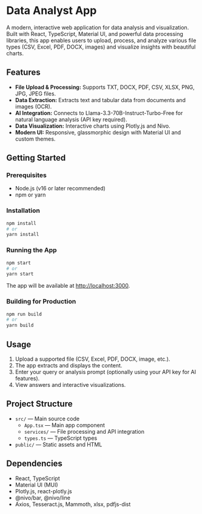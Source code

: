 # Data Analyst App

A modern, interactive web application for data analysis and visualization. Built with React, TypeScript, Material UI, and powerful data processing libraries, this app enables users to upload, process, and analyze various file types (CSV, Excel, PDF, DOCX, images) and visualize insights with beautiful charts.

## Features

- **File Upload & Processing:** Supports TXT, DOCX, PDF, CSV, XLSX, PNG, JPG, JPEG files.
- **Data Extraction:** Extracts text and tabular data from documents and images (OCR).
- **AI Integration:** Connects to Llama-3.3-70B-Instruct-Turbo-Free for natural language analysis (API key required).
- **Data Visualization:** Interactive charts using Plotly.js and Nivo.
- **Modern UI:** Responsive, glassmorphic design with Material UI and custom themes.

## Getting Started

### Prerequisites

- Node.js (v16 or later recommended)
- npm or yarn

### Installation

```bash
npm install
# or
yarn install
```

### Running the App

```bash
npm start
# or
yarn start
```

The app will be available at [http://localhost:3000](http://localhost:3000).

### Building for Production

```bash
npm run build
# or
yarn build
```

## Usage

1. Upload a supported file (CSV, Excel, PDF, DOCX, image, etc.).
2. The app extracts and displays the content.
3. Enter your query or analysis prompt (optionally using your API key for AI features).
4. View answers and interactive visualizations.

## Project Structure

- `src/` — Main source code
  - `App.tsx` — Main app component
  - `services/` — File processing and API integration
  - `types.ts` — TypeScript types
- `public/` — Static assets and HTML

## Dependencies

- React, TypeScript
- Material UI (MUI)
- Plotly.js, react-plotly.js
- @nivo/bar, @nivo/line
- Axios, Tesseract.js, Mammoth, xlsx, pdfjs-dist
